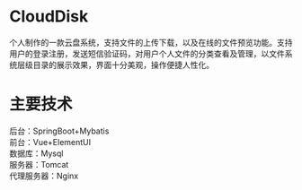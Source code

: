 # CloudDisk
个人制作的一款云盘系统，支持文件的上传下载，以及在线的文件预览功能。支持用户的登录注册，发送短信验证码，对用户个人文件的分类查看及管理，以文件系统层级目录的展示效果，界面十分美观，操作便捷人性化。

# 主要技术
后台：SpringBoot+Mybatis  
前台：Vue+ElementUI  
数据库：Mysql  
服务器：Tomcat  
代理服务器：Nginx  

